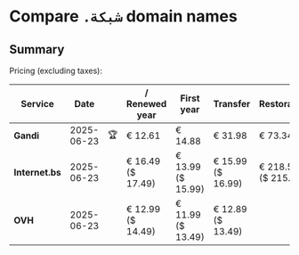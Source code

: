 # Compare `.شبكة` domain names

## Summary

Pricing (excluding taxes):

| Service | Date |  | / Renewed year | First year | Transfer | Restoration |
|--|--|--|--|--|--|--|
| **Gandi** | 2025-06-23 | 🏆 | € 12.61 | € 14.88 | € 31.98 | € 73.34 |
| **Internet.bs** | 2025-06-23 |  | € 16.49<br>($ 17.49) | € 13.99<br>($ 15.99) | € 15.99<br>($ 16.99) | € 218.55<br>($ 215.49) |
| **OVH** | 2025-06-23 |  | € 12.99<br>($ 14.49) | € 11.99<br>($ 13.49) | € 12.89<br>($ 13.49) |  |
